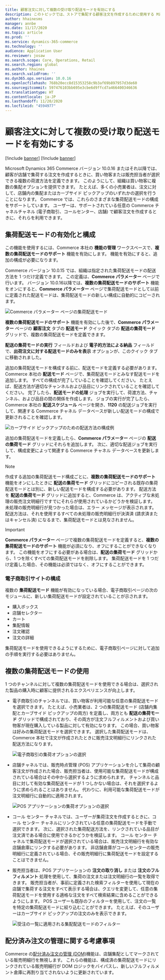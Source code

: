 ```yaml
---
title: 顧客注文に対して複数の受け取り配送モードを有効にする
description: このトピックでは、ストアで集配する顧客注文を作成するために使用する Microsoft Dynamics 365 Commerce の機能について説明します。
author: hhainesms
manager: annbe
ms.date: 11/17/2020
ms.topic: article
ms.prod: ''
ms.service: dynamics-365-commerce
ms.technology: ''
audience: Application User
ms.reviewer: josaw
ms.search.scope: Core, Operations, Retail
ms.search.region: global
ms.author: hhaines
ms.search.validFrom: ''
ms.dyn365.ops.version: 10.0.16
ms.openlocfilehash: 768b20ecc8d15353258c9b3af69b897957d3de60
ms.sourcegitcommit: 597476103bb695e3cbe6d9ffcd7a466400346636
ms.translationtype: HT
ms.contentlocale: ja-JP
ms.lasthandoff: 11/20/2020
ms.locfileid: "4594977"
---
```

# <a name="enable-multiple-pickup-delivery-modes-for-customer-orders"></a>顧客注文に対して複数の受け取り配送モードを有効にする

[!include [banner](includes/banner.md)]
[!include [banner](includes/preview-banner.md)]

Microsoft Dynamics 365 Commerce バージョン 10.0.16 またはそれ以降では、顧客が店舗で集荷する注文を作成するときに、買い物客または販売担当者が選択できる複数の荷渡方法を定義できます。 このようにして、組織は買い物客に複数の集配オプションを提供できます。 たとえば、多くの小売業者は、注文に対して、店舗内の集配またはカーブサイド ピックアップのいずれかの選択を行うことになります。 Commerce では、これらのさまざまな集荷配送モードの構成をサポートしています。 ユーザーは、サポートされている任意の Commerce チャネルチャネル (電子商取引、コールセンター、店舗) で顧客注文を作成するときに、それらを利用できます。

## <a name="enable-and-configure-pickup-delivery-modes"></a>集荷配送モードの有効化と構成

この機能を使用するには、Commerce 本社の **機能の管理** ワークスペースで、**複数の集荷配送モードのサポート** 機能を有効にします。 機能を有効にすると、追加の構成が必要になります。

Commerce バージョン 10.0.15 では、組織は指定された集荷配送モードの配送方法を 1 つだけ定義できます。 この定義は、**Commerce パラメーター** ページで行います。 バージョン 10.0.16以降では、**複数の集荷配送モードのサポート** 機能をオンにすると、**Commerce パラメーター** ページで集荷配送モードとして以前に定義された配送モードは、集荷配送モードの新しい構成に自動的にコピーされます。

![Commerce パラメーター ページの集荷配送モード](media/multiplepickupparameter.png)

**複数の集荷配送モードのサポート** 機能を有効にした後で、**Commerce パラメーター** ページの **顧客注文** タブの **配送モード** クイック タブの **配送の集荷モード** グリッドで、複数の集荷配送モードを定義できます。

**配送の集荷モードの実行** フィールドおよび **電子的方法による納品** フィールドで、**出荷注文に対する配送モードのみを表示** オプションが、このクイック タブに移動されました。

追加の集荷配送モードを構成する前に、配送モードを定義する必要があります。 Commerce 本社の **配送モード** ページで、集荷配送モードとみなす配送モードを追加します。 すべての構成が完了していることを確認してください。 たとえば、配送方法が適切なチャンネルおよび品目にリンクされていることを確認してください。 完了したら、**配送モードの処理** ジョブを実行して、荷渡方法、チャンネル、および品目の間の関係を作成します。 ジョブの実行が完了したら、Commerce 本社の **配送スケジュール** ページを開き、**1120** の配送ジョブを実行して、関連する Commerce チャネル データベースが新しい配送モードの構成で更新されることを確認します。

![カーブサイド ピックアップのための配送方法の構成例](media/pickupmodes.png)

追加の集荷配送モードを定義したら、**Commerce パラメーター** ページの **配送の集荷モード** グリッドにそれらを追加します。 次に、適切な配送ジョブを実行して、構成変更によって関連する Commerce チャネル データベースを更新します。

> [!NOTE]
> 作成する追加の集荷配送モード構成ごとに、**複数の集荷配送モードのサポート** 機能をオンにしたときに **配送の集荷モード** グリッドにコピーされる既存の集荷配送モードとは別に、新しい配送モードを構成する必要があります。 配送方法を **配送の集荷モード** グリッドに追加すると、Commerce は、アクティブな未処理の販売注文明細行ですでにそれらが使用されているかどうかを検証します。 未処理の販売明細行が見つかった場合は、エラー メッセージが表示されます。 配送方法は、それを使用するすべての未処理の販売明細行が決済済 (請求済またはキャンセル済) になるまで、集荷配送モードとは見なされません。

> [!IMPORTANT]
> **Commerce パラメーター** ページで複数の集荷配送モードを定義すると、**複数の集荷配送モードのサポート** 機能が必須になり、オフにすることができなくなります。 この機能をオフにする必要がある場合は、**配送の集荷モード** グリッドから、1 つを除くすべての集荷配送モードを削除します。 集荷配送モードを 1 つだけ定義した場合、その機能は必須ではなく、オフにすることができます。

### <a name="e-commerce-site-configurations"></a>電子商取引サイトの構成

複数の **集荷配送モード** 機能が有効になっている場合、電子商取引ページの次のモジュールに、新しい集荷配送モードが設定されていることが示されます。

- 購入ボックス
- 店舗セレクター
- カート
- 集配情報
- 注文確認
- 注文の詳細

集荷配送モードを使用できるようにするために、電子商取引ページに対して追加の手順を実行する必要はありません。

## <a name="work-with-multiple-pickup-delivery-modes"></a>複数の集荷配送モードの使用

1 つのチャンネルに対して複数の集荷配送モードを使用できる場合は、選択された製品の購入時に顧客に提供されるエクスペリエンスが向上します。 

- 電子商取引のチャンネルでは、買い物客が利用可能な任意の集荷配送モードを選択できます。 たとえば、小売業者は、2 つの集荷配送モード (店舗内集配とカーブサイド ピックアップの両方) を定義し、両方とも **配送の集荷モード** グリッドで構成されており、その両方が注文フルフィルメントおよび買い物客が現在購入している製品に対して有効になります。 この場合、買い物客は好みの集荷配送モードを選択できます。 選択した集荷配送モードは、Commerce 本社で注文が作成されたときに販売注文明細行にリンクされた配送方法になります。

    ![電子商取引の集荷オプションの選択](media/pickupecommerce.png)

- 店舗チャネルでは、販売時点管理 (POS) アプリケーションを介して集荷の顧客注文が作成された場合、販売担当者は、使用可能な集荷配送モードが構成されている場合はその中から選択するように求められます。 チャンネルと品目に対して有効な集荷配送モードが 1 つしかない場合は、それを選択するように求められることはありません。 代わりに、利用可能な集荷配送モードが注文明細行に自動的に適用されます。

    ![POS アプリケーションの集荷オプションの選択](media/pickuppos.png)

- コール センター チャネルでは、ユーザーが集荷注文を作成するときに、コール センター チャネルにリンクされている任意の集荷配送モードを手動で選択できます。 次に、選択された集荷配送方法を、リンクされている品目が注文済である場合に使用できるかどうかを検証します。 コール センター チャネルで集荷配送モードが選択されている場合は、販売注文明細行を有効な店舗倉庫にリンクする必要があります。 非店舗倉庫がコールセンターの販売明細行に定義されている場合、その販売明細行に集荷配送モードを設定することはできません。
- 販売担当者は、POS アプリケーションの **注文の取り消し** または **注文のフルフィルメント** 処理を使用して、集荷の注文または注文明細行の一覧を取得できます。 販売担当者が、事前に定義された検索フィルターを使用して現在の店舗で集荷する注文をすべて表示する場合は、クエリを変更して、任意の集荷配送モードを使用する適格な注文をすべて検索結果に含めることができるようにします。 POS ユーザーも既存のフィルターを使用して、注文の一覧を特定の集荷配送モードに絞り込むことができます。 たとえば、そのユーザーはカーブサイド ピックアップの注文のみを表示できます。

    ![受注の一覧に適用される集配配送モードのフィルター](media/pickuprecallorder.png)

## <a name="considerations-for-distributed-order-management"></a>配分済み注文の管理に関する考慮事項

Commerce の[配分済み注文の管理 (DOM)](https://docs.microsoft.com/dynamics365/commerce/dom)機能は、店舗集配としてマークされている販売明細行を無視します。 これらの機能は、構成済の集荷配送モードにリンクされている販売明細行が DOM ロジックをバイパスし、新しいフルフィルメント倉庫に再割り当てされないように更新されています。
